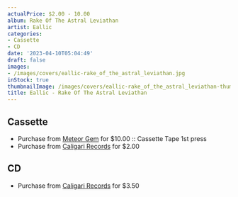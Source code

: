 ```yaml
---
actualPrice: $2.00 - 10.00
album: Rake Of The Astral Leviathan
artist: Eallic
categories:
- Cassette
- CD
date: '2023-04-10T05:04:49'
draft: false
images:
- /images/covers/eallic-rake_of_the_astral_leviathan.jpg
inStock: true
thumbnailImage: /images/covers/eallic-rake_of_the_astral_leviathan-thumb.jpg
title: Eallic - Rake Of The Astral Leviathan
---
```


## Cassette
* Purchase from [Meteor Gem](https://meteor-gem.com/products/eallic-rake-of-the-astral-leviathan-cassette) for $10.00 :: Cassette Tape 1st press
* Purchase from [Caligari Records](https://caligarirecords.storenvy.com/products/35387446-eallic-rake-of-the-astral-leviathan) for $2.00
## CD
* Purchase from [Caligari Records](https://caligarirecords.storenvy.com/products/35387494-eallic-rake-of-the-astral-leviathan-cd) for $3.50
